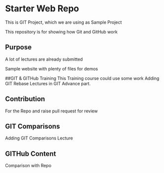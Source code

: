 # Starter Web Repo
This is GIT Project, which we are using as Sample Project

This repository is for showing how Git and GitHub work

## Purpose
A lot of lectures are already submitted

Sample website with plenty of files for demos

##GIT & GITHub Training
This Training course could use some work
Adding GIT Rebase Lectures in GIT Advance part.

## Contribution
For the Repo and raise pull request for review

## GIT Comparisons
Adding GIT Comparisons Lecture

## GITHub Content
Comparison with Repo